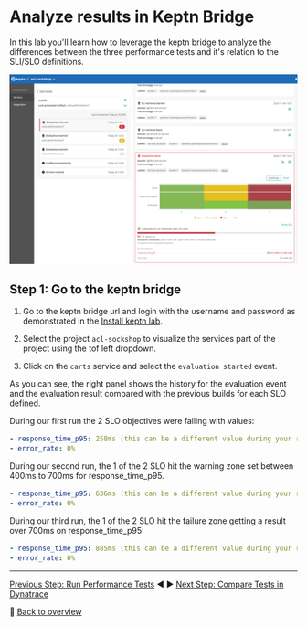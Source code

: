 # Analyze results in Keptn Bridge

In this lab you'll learn how to leverage the keptn bridge to analyze the differences between the three performance tests and it's relation to the SLI/SLO definitions.

![keptn-bridge](./assets/keptn-bridge.png)

## Step 1: Go to the keptn bridge

1. Go to the keptn bridge url and login with the username and password as demonstrated in the [Install keptn lab](../01_Install_Keptn).

1. Select the project `acl-sockshop` to visualize the services part of the project using the tof left dropdown.

1. Click on the `carts` service and select the `evaluation started` event.

As you can see, the right panel shows the history for the evaluation event and the evaluation result compared with the previous builds for each SLO defined.

During our first run the 2 SLO objectives were failing with values:

```yaml
- response_time_p95: 258ms (this can be a different value during your run, we will see why by using Dynatrace during the next lab)
- error_rate: 0%
```

During our second run, the 1 of the 2 SLO hit the warning zone set between 400ms to 700ms for response_time_p95.

```yaml
- response_time_p95: 636ms (this can be a different value during your run, we will see why by using Dynatrace during the next lab)
- error_rate: 0%
```

During our third run, the 1 of the 2 SLO hit the failure zone getting a result over 700ms on response_time_p95:

```yaml
- response_time_p95: 885ms (this can be a different value during your run, we will see why by using Dynatrace during the next lab)
- error_rate: 0%
```

---

[Previous Step: Run Performance Tests](../07_Run_Performance_Tests) :arrow_backward: :arrow_forward: [Next Step: Compare Tests in Dynatrace](../09_Compare_Tests_in_Dynatrace)

:arrow_up_small: [Back to overview](../)